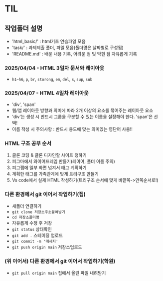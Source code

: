 # TIL
## 작업폴더 설명
* 'html_basic/' : html기초 연습파일 모음 <!-- /는 폴더라는 뜻 -->
* 'task/' : 과제제출 폴더, 파일 모음(폴더명은 날짜별로 구성됨)
* 'README.md' : 배운 내용 기록, 어려운 점 및 막힌 점 자유롭게 기록
### 2025/04/04 - HTML 3일차 문서와 레이아웃
* `h1~h6`, `p`, `br`, `storong`, `em`, `del`, `s`, `sup`, `sub`
### 2025/04/07 - HTML 4일차 레이아웃
* 'div', 'span'
* 웹/앱 레이아웃 방향과 의미에 따라 2개 이상의 요소를 묶어주는 레이아웃 요소
* 'div'는 생성 시 반드시 그룹을 구분할 수 있는 이름을 설정해야 한다. 'span'은 선택!
* 이름 작성 시 주의사항 : 반드시 용도에 맞는 의미있는 영단어 사용!!
### HTML 구조 공부 순서
1. 클론 코딩 & 클론 디자인할 사이트 정하기
2. 피그마에서 와이어프레임 만들기(레이어, 폴더 이름 주의)
3. 피그잼에 일부 화면 넘겨서 태그 계획하기
4. 계획한 태그를 가족관계에 맞게 트리구조 만들기
5. Vs code에서 실제 HTML 작성하기(트리구조 순서에 맞게 바깥쪽->안쪽순서로!)
### 다른 환경에서 git 이어서 작업하기(집)
* 새폴더 연결하기
* `git clone 저장소주소붙여넣기`
* `cd 저장소폴더명` <!-- 예시 폴더명:TIL -->
* 자유롭게 수정 후 저장
* `git status` 상태확인
* `git add .` 스테이징 업로드
* `git commit -m '메세지'` 
* `git push origin main` 저장소업로드
### (위 이어서) 다른 환경에서 git 이어서 작업하기(학원)
* `git pull origin main` 집에서 올린 파일 내려받기